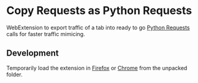 Copy Requests as Python Requests
===

WebExtension to export traffic of a tab into ready to go [Python Requests](https://requests.readthedocs.io/en/latest/) calls for faster traffic mimicing.

## Development
Temporarily load the extension in [Firefox](about:debugging#/runtime/this-firefox) or [Chrome](chrome://extensions/) from the unpacked folder.
